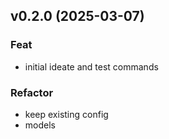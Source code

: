 ## v0.2.0 (2025-03-07)

### Feat

- initial ideate and test commands

### Refactor

- keep existing config
- models
